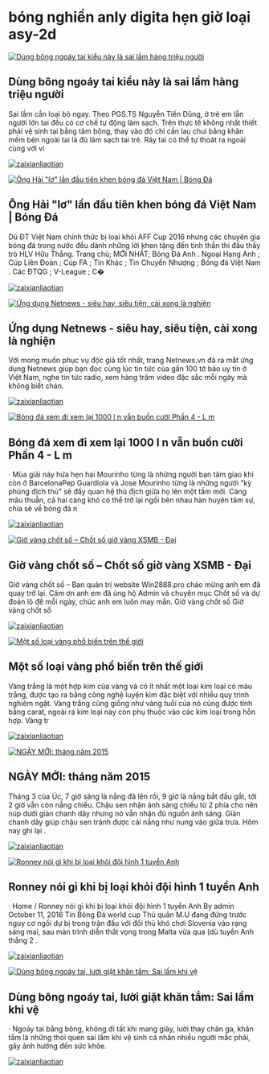 # bóng nghiền anly digita hẹn giờ loại asy-2d
<a href="https://mnn.zoosnet.net/LR/Chatpre.aspx?id=MNN94995150&p=https://topgrinding.com/" target="_blank">![Dùng bông ngoáy tai kiểu này là sai lầm hàng triệu người ](https://github.com/technlg/images/blob/main/29.jpg)</a>
## Dùng bông ngoáy tai kiểu này là sai lầm hàng triệu người 
Sai lầm cần loại bỏ ngay. Theo PGS.TS Nguyễn Tiến Dũng, ở trẻ em lẫn người lớn tai đều có cơ chế tự động làm sạch. Trên thực tế không nhất thiết phải vệ sinh tai bằng tăm bông, thay vào đó chỉ cần lau chui bằng khăn mềm bên ngoài tai là đủ làm sạch tai trẻ. Ráy tai có thể tự thoát ra ngoài cùng với vi 
<a href="https://mnn.zoosnet.net/LR/Chatpre.aspx?id=MNN94995150&p=https://topgrinding.com/" target="_blank"><img src="https://github.com/technlg/images/raw/main/chat11.jpg" alt="zaixianliaotian"/></a><a href="//whatsapp.shibangsoft.com/WhatsApp.php" ><img src="https://github.com/technlg/images/raw/main/chat11.png" alt=""></a>
<a href="https://mnn.zoosnet.net/LR/Chatpre.aspx?id=MNN94995150&p=https://topgrinding.com/" target="_blank">![Ông Hải "lơ" lần đầu tiên khen bóng đá Việt Nam | Bóng Đá](https://github.com/technlg/images/blob/main/48.jpg)</a>
## Ông Hải "lơ" lần đầu tiên khen bóng đá Việt Nam | Bóng Đá
Dù ĐT Việt Nam chính thức bị loại khỏi AFF Cup 2016 nhưng các chuyên gia bóng đá trong nước đều dành những lời khen tặng đến tinh thần thi đấu thầy trò HLV Hữu Thắng. Trang chủ; MỚI NHẤT; Bóng Đá Anh . Ngoại Hạng Anh ; Cúp Liên Đoàn ; Cúp FA ; Tin Khác ; Tin Chuyển Nhượng ; Bóng đá Việt Nam . Các ĐTQG ; V-League ; C�
<a href="https://mnn.zoosnet.net/LR/Chatpre.aspx?id=MNN94995150&p=https://topgrinding.com/" target="_blank"><img src="https://github.com/technlg/images/raw/main/chat11.jpg" alt="zaixianliaotian"/></a><a href="//whatsapp.shibangsoft.com/WhatsApp.php" ><img src="https://github.com/technlg/images/raw/main/chat11.png" alt=""></a>
<a href="https://mnn.zoosnet.net/LR/Chatpre.aspx?id=MNN94995150&p=https://topgrinding.com/" target="_blank">![Ứng dụng Netnews - siêu hay, siêu tiện, cài xong là nghiện ](https://github.com/technlg/images/blob/main/63.jpg)</a>
## Ứng dụng Netnews - siêu hay, siêu tiện, cài xong là nghiện 
Với mong muốn phục vụ độc giả tốt nhất, trang Netnews.vn đã ra mắt ứng dụng Netnews giúp bạn đọc cùng lúc tin tức của gần 100 tờ báo uy tín ở Việt Nam, nghe tin tức radio, xem hàng trăm video đặc sắc mỗi ngày mà không biết chán.
<a href="https://mnn.zoosnet.net/LR/Chatpre.aspx?id=MNN94995150&p=https://topgrinding.com/" target="_blank"><img src="https://github.com/technlg/images/raw/main/chat11.jpg" alt="zaixianliaotian"/></a><a href="//whatsapp.shibangsoft.com/WhatsApp.php" ><img src="https://github.com/technlg/images/raw/main/chat11.png" alt=""></a>
<a href="https://mnn.zoosnet.net/LR/Chatpre.aspx?id=MNN94995150&p=https://topgrinding.com/" target="_blank">![Bóng đá xem đi xem lại 1000 l n vẫn buồn cười Phần 4 - L m ](https://github.com/technlg/images/blob/main/42.jpg)</a>
## Bóng đá xem đi xem lại 1000 l n vẫn buồn cười Phần 4 - L m 
· Mùa giải này hứa hẹn hai Mourinho từng là những người bạn tâm giao khi còn ở BarcelonaPep Guardiola và Jose Mourinho từng là những người "kỳ phùng địch thủ" sẽ đẩy quan hệ thù địch giữa họ lên một tầm mới. Càng mâu thuẫn, cả hai càng khó có thể trở lại ngồi bên nhau hàn huyên tâm sự, chia sẻ về bóng đá n
<a href="https://mnn.zoosnet.net/LR/Chatpre.aspx?id=MNN94995150&p=https://topgrinding.com/" target="_blank"><img src="https://github.com/technlg/images/raw/main/chat11.jpg" alt="zaixianliaotian"/></a><a href="//whatsapp.shibangsoft.com/WhatsApp.php" ><img src="https://github.com/technlg/images/raw/main/chat11.png" alt=""></a>
<a href="https://mnn.zoosnet.net/LR/Chatpre.aspx?id=MNN94995150&p=https://topgrinding.com/" target="_blank">![Giờ vàng chốt số – Chốt số giờ vàng XSMB - Đại ](https://github.com/technlg/images/blob/main/39.jpg)</a>
## Giờ vàng chốt số – Chốt số giờ vàng XSMB - Đại 
Giờ vàng chốt số – Ban quản trị website Win2888.pro chào mừng anh em đã quay trở lại. Cám ơn anh em đã ủng hộ Admin và chuyên mục Chốt số và dự đoán lô đề mỗi ngày, chúc anh em luôn may mắn. Giờ vàng chốt số Giờ vàng chốt số 
<a href="https://mnn.zoosnet.net/LR/Chatpre.aspx?id=MNN94995150&p=https://topgrinding.com/" target="_blank"><img src="https://github.com/technlg/images/raw/main/chat11.jpg" alt="zaixianliaotian"/></a><a href="//whatsapp.shibangsoft.com/WhatsApp.php" ><img src="https://github.com/technlg/images/raw/main/chat11.png" alt=""></a>
<a href="https://mnn.zoosnet.net/LR/Chatpre.aspx?id=MNN94995150&p=https://topgrinding.com/" target="_blank">![Một số loại vàng phổ biến trên thế giới](https://github.com/technlg/images/blob/main/57.jpg)</a>
## Một số loại vàng phổ biến trên thế giới
Vàng trắng là một hợp kim của vàng và có ít nhất một loại kim loại có màu trắng, được tạo ra bằng công nghệ luyện kim đặc biệt với nhiều quy trình nghiêm ngặt. Vàng trắng cũng giống như vàng tuổi của nó cũng được tính bằng carat, ngoài ra kim loại này còn phụ thuộc vào các kim loại trong hỗn hợp. Vàng tr
<a href="https://mnn.zoosnet.net/LR/Chatpre.aspx?id=MNN94995150&p=https://topgrinding.com/" target="_blank"><img src="https://github.com/technlg/images/raw/main/chat11.jpg" alt="zaixianliaotian"/></a><a href="//whatsapp.shibangsoft.com/WhatsApp.php" ><img src="https://github.com/technlg/images/raw/main/chat11.png" alt=""></a>
<a href="https://mnn.zoosnet.net/LR/Chatpre.aspx?id=MNN94995150&p=https://topgrinding.com/" target="_blank">![NGÀY MỚI: tháng năm 2015](https://github.com/technlg/images/blob/main/33.jpg)</a>
## NGÀY MỚI: tháng năm 2015
Tháng 3 của Úc, 7 giờ sáng là nắng đã lên rồi, 9 giờ là nắng bắt đầu gắt, tới 2 giờ vẫn còn nắng chiếu. Chậu sen nhận ánh sáng chiếu từ 2 phía cho nên núp dưới giàn chanh dây nhưng nó vẫn nhận đủ nguồn ánh sáng. Giàn chanh dây giúp chậu sen tránh được cái nắng như nung vào giữa trưa. Hôm nay ghi lại .
<a href="https://mnn.zoosnet.net/LR/Chatpre.aspx?id=MNN94995150&p=https://topgrinding.com/" target="_blank"><img src="https://github.com/technlg/images/raw/main/chat11.jpg" alt="zaixianliaotian"/></a><a href="//whatsapp.shibangsoft.com/WhatsApp.php" ><img src="https://github.com/technlg/images/raw/main/chat11.png" alt=""></a>
<a href="https://mnn.zoosnet.net/LR/Chatpre.aspx?id=MNN94995150&p=https://topgrinding.com/" target="_blank">![Ronney nói gì khi bị loại khỏi đội hình 1 tuyển Anh](https://github.com/technlg/images/blob/main/20.jpg)</a>
## Ronney nói gì khi bị loại khỏi đội hình 1 tuyển Anh
· Home / Ronney nói gì khi bị loại khỏi đội hình 1 tuyển Anh By admin October 11, 2016 Tin Bóng Đá world cup Thủ quân M.U đang đứng trước nguy cơ ngồi dự bị trong trận đấu với đối thủ khó chơi Slovenia vào rạng sáng mai, sau màn trình diễn thất vọng trong Malta vừa qua (dù tuyển Anh thắng 2 .
<a href="https://mnn.zoosnet.net/LR/Chatpre.aspx?id=MNN94995150&p=https://topgrinding.com/" target="_blank"><img src="https://github.com/technlg/images/raw/main/chat11.jpg" alt="zaixianliaotian"/></a><a href="//whatsapp.shibangsoft.com/WhatsApp.php" ><img src="https://github.com/technlg/images/raw/main/chat11.png" alt=""></a>
<a href="https://mnn.zoosnet.net/LR/Chatpre.aspx?id=MNN94995150&p=https://topgrinding.com/" target="_blank">![Dùng bông ngoáy tai, lười giặt khăn tắm: Sai lầm khi vệ ](https://github.com/technlg/images/blob/main/51.jpg)</a>
## Dùng bông ngoáy tai, lười giặt khăn tắm: Sai lầm khi vệ 
· Ngoáy tai bằng bông, không đi tất khi mang giày, lười thay chăn ga, khăn tắm là những thói quen sai lầm khi vệ sinh cá nhân nhiều người mắc phải, gây ảnh hưởng đến sức khỏe.
<a href="https://mnn.zoosnet.net/LR/Chatpre.aspx?id=MNN94995150&p=https://topgrinding.com/" target="_blank"><img src="https://github.com/technlg/images/raw/main/chat11.jpg" alt="zaixianliaotian"/></a><a href="//whatsapp.shibangsoft.com/WhatsApp.php" ><img src="https://github.com/technlg/images/raw/main/chat11.png" alt=""></a>
